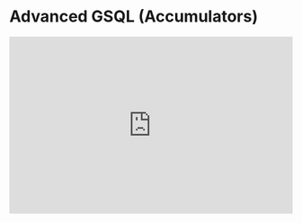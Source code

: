 # Advanced GSQL (Accumulators)

<iframe width="100%" height="315" src="https://www.youtube.com/embed/ysrm9OjVoqg" title="YouTube video player" frameborder="0" allow="accelerometer; autoplay; clipboard-write; encrypted-media; gyroscope; picture-in-picture" allowfullscreen></iframe>